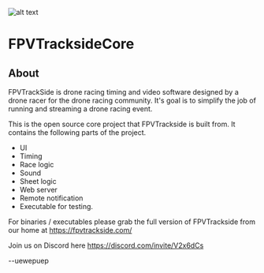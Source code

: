 
![alt text](https://fpvtrackside.com/media/banner.png)

# FPVTracksideCore

## About
FPVTrackSide is drone racing timing and video software designed by a drone racer for the drone racing community. It's goal is to simplify the job of running and streaming a drone racing event.

This is the open source core project that FPVTrackside is built from. It contains the following parts of the project.
- UI
- Timing
- Race logic
- Sound
- Sheet logic
- Web server 
- Remote notification
- Executable for testing.

For binaries / executables please grab the full version of FPVTrackside from our home at https://fpvtrackside.com/

Join us on Discord here https://discord.com/invite/V2x6dCs

--uewepuep
